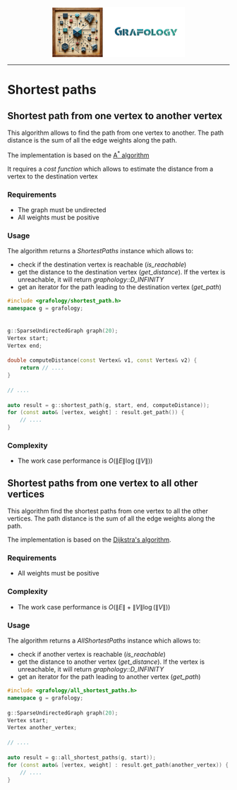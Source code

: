 <div align="center">
    <img 
        src="../imgs/logo.png" 
        alt="Grafology logo"
        height="113px"
        width="300px"
        />
</div>
<hr/>

# Shortest paths

## Shortest path from one vertex to another vertex
This algorithm allows to find the path from one vertex to another. The path distance is the sum of all the edge weights along the path.

The implementation is based on the [A<sup>*</sup> algorithm](https://en.wikipedia.org/wiki/A*_search_algorithm#)

It requires a *cost function* which allows to estimate the distance from a vertex to the destination vertex

### Requirements
- The graph must be undirected
- All weights must be positive

### Usage
The algorithm returns a *ShortestPaths* instance which allows to:
- check if the destination vertex is reachable (*is_reachable*)
- get the distance to the destination vertex (*get_distance*). If the vertex is unreachable, it will return *graphology::D_INFINITY*
- get an iterator for the path leading to the destination vertex (*get_path*)

```C++
#include <grafology/shortest_path.h>
namespace g = grafology;


g::SparseUndirectedGraph graph(20);
Vertex start;
Vertex end;

double computeDistance(const Vertex& v1, const Vertex& v2) {
    return // ....
}

// ....

auto result = g::shortest_path(g, start, end, computeDistance));
for (const auto& [vertex, weight] : result.get_path()) {
    // ....
}

```

### Complexity
- The work case performance is $O(\lVert E \rVert \log{(\lVert V \rVert)})$

## Shortest paths from one vertex to all other vertices
This algorithm find the shortest paths from one vertex to all the other vertices. The path distance is the sum of all the edge weights along the path.

The implementation is based on the [Dijkstra's algorithm](https://en.wikipedia.org/wiki/Dijkstra%27s_algorithm).

### Requirements
- All weights must be positive

### Complexity
- The work case performance is  $O(\lVert E \rVert + \lVert V \rVert \log{(\lVert V \rVert)})$

### Usage
The algorithm returns a *AllShortestPaths* instance which allows to:
- check if another vertex is reachable (*is_reachable*)
- get the distance to another vertex (*get_distance*). If the vertex is unreachable, it will return *graphology::D_INFINITY*
- get an iterator for the path leading to another vertex (*get_path*)


```C++
#include <grafology/all_shortest_paths.h>
namespace g = grafology;

g::SparseUndirectedGraph graph(20);
Vertex start;
Vertex another_vertex;

// ....

auto result = g::all_shortest_paths(g, start));
for (const auto& [vertex, weight] : result.get_path(another_vertex)) {
    // ....
}
```
